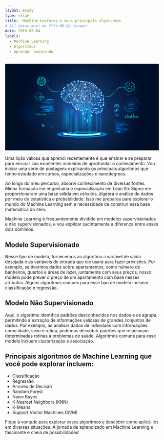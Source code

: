 ```yaml
---
layout: essay
type: essay
title:  Machine Learning e seus principais algoritmos
# All dates must be YYYY-MM-DD format!
date: 2019-08-04
labels:
  - Machine Learning
  - Algoritmos
  - Aprender ensinando
---
```


<img class="ui fluid image" src="../images/ML_logo.jpg">
<p>Uma lição valiosa que aprendi recentemente é que ensinar e se preparar para ensinar são excelentes maneiras de aprofundar o conhecimento. Vou iniciar uma série de postagens explicando os principais algoritmos que tenho estudado em cursos, especializações e nanodegrees.</p>

<p>Ao longo do meu percurso, absorvi conhecimento de diversas fontes. Minha formação em engenharia e especialização em Lean Six Sigma me proporcionaram uma base sólida em cálculos, álgebra e análise de dados por meio de estatística e probabilidade. Isso me preparou para explorar o mundo do Machine Learning sem a necessidade de construir essa base matemática do zero.</p>

<p>Machine Learning é frequentemente dividido em modelos supervisionados e não supervisionados, e vou explicar sucintamente a diferença entre esses dois domínios.</p>

## Modelo Supervisionado
 
<p>Nesse tipo de modelo, fornecemos ao algoritmo a variável de saída desejada e as variáveis de entrada que ele usará para fazer previsões. Por exemplo, se tivermos dados sobre apartamentos, como número de banheiros, quartos e áreas de lazer, juntamente com seus preços, nosso modelo pode prever o preço de um apartamento com base nesses atributos. Alguns algoritmos comuns para esse tipo de modelo incluem classificação e regressão.</p>


## Modelo Não Supervisionado

<p>Aqui, o algoritmo identifica padrões desconhecidos nos dados e os agrupa, permitindo a extração de informações valiosas de grandes conjuntos de dados. Por exemplo, ao analisar dados de indivíduos com informações como idade, sexo e rotina, podemos descobrir padrões que relacionam determinadas rotinas a problemas de saúde. Algoritmos comuns para esse modelo incluem clusterização e associação.</p>

## Principais algoritmos de Machine Learning que você pode explorar incluem:


* Classificação
* Regressão
* Árvores de Decisão
* Random Forest
* Naive Bayes
* K Nearest Neighbors (KNN)
* K-Means
* Support Vector Machines (SVM)

<p>Fique à vontade para explorar esses algoritmos e descobrir como aplicá-los em diversas situações. A jornada de aprendizado em Machine Learning é fascinante e cheia de possibilidades!</p>


